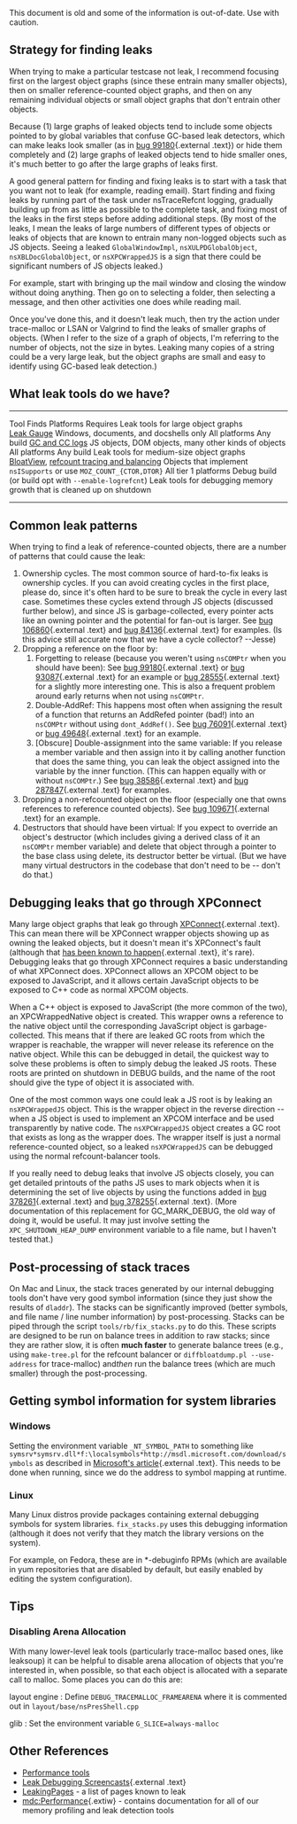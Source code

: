 This document is old and some of the information is out-of-date. Use
with caution.

## Strategy for finding leaks

When trying to make a particular testcase not leak, I recommend focusing
first on the largest object graphs (since these entrain many smaller
objects), then on smaller reference-counted object graphs, and then on
any remaining individual objects or small object graphs that don't
entrain other objects.

Because (1) large graphs of leaked objects tend to include some objects
pointed to by global variables that confuse GC-based leak detectors,
which can make leaks look smaller (as in [bug
99180](https://bugzilla.mozilla.org/show_bug.cgi?id=99180){.external
.text}) or hide them completely and (2) large graphs of leaked objects
tend to hide smaller ones, it's much better to go after the large
graphs of leaks first.

A good general pattern for finding and fixing leaks is to start with a
task that you want not to leak (for example, reading email). Start
finding and fixing leaks by running part of the task under nsTraceRefcnt
logging, gradually building up from as little as possible to the
complete task, and fixing most of the leaks in the first steps before
adding additional steps. (By most of the leaks, I mean the leaks of
large numbers of different types of objects or leaks of objects that are
known to entrain many non-logged objects such as JS objects. Seeing a
leaked `GlobalWindowImpl`, `nsXULPDGlobalObject`,
`nsXBLDocGlobalObject`, or `nsXPCWrappedJS` is a sign that there could
be significant numbers of JS objects leaked.)

For example, start with bringing up the mail window and closing the
window without doing anything. Then go on to selecting a folder, then
selecting a message, and then other activities one does while reading
mail.

Once you've done this, and it doesn't leak much, then try the action
under trace-malloc or LSAN or Valgrind to find the leaks of smaller
graphs of objects. (When I refer to the size of a graph of objects, I'm
referring to the number of objects, not the size in bytes. Leaking many
copies of a string could be a very large leak, but the object graphs are
small and easy to identify using GC-based leak detection.)

## What leak tools do we have?

  ------------------------------------------------------------------------------------------------------------------------------------------------------------------------------------------------------------------------------------------------------ --------------------------------------------------------------------- ---------------------- -------------------------------------------------------
  Tool                                                                                                                                                                                                                                                   Finds                                                                 Platforms              Requires
  Leak tools for large object graphs                                                                                                                                                                                                                                                                                                                  
  [Leak Gauge](leak_gauge.md)                                                                                                                                                 Windows, documents, and docshells only                                All platforms          Any build
  [GC and CC logs](gc_and_cc_logs.md)                                                                                                                                        JS objects, DOM objects, many other kinds of objects                  All platforms          Any build
  Leak tools for medium-size object graphs                                                                                                                                                                                                                                                                                                            
  [BloatView](bloatview.md), [refcount tracing and balancing](refcount_tracing_and_balancing.md)   Objects that implement `nsISupports` or use `MOZ_COUNT_{CTOR,DTOR}`   All tier 1 platforms   Debug build (or build opt with `--enable-logrefcnt`)
  Leak tools for debugging memory growth that is cleaned up on shutdown                                                                                                                                                                                                                                                                               
  ------------------------------------------------------------------------------------------------------------------------------------------------------------------------------------------------------------------------------------------------------ --------------------------------------------------------------------- ---------------------- -------------------------------------------------------

## Common leak patterns

When trying to find a leak of reference-counted objects, there are a
number of patterns that could cause the leak:

1.  Ownership cycles. The most common source of hard-to-fix leaks is
    ownership cycles. If you can avoid creating cycles in the first
    place, please do, since it's often hard to be sure to break the
    cycle in every last case. Sometimes these cycles extend through JS
    objects (discussed further below), and since JS is
    garbage-collected, every pointer acts like an owning pointer and the
    potential for fan-out is larger. See [bug
    106860](https://bugzilla.mozilla.org/show_bug.cgi?id=106860){.external
    .text} and [bug
    84136](https://bugzilla.mozilla.org/show_bug.cgi?id=84136){.external
    .text} for examples. (Is this advice still accurate now that we have
    a cycle collector? \--Jesse)
2.  Dropping a reference on the floor by:
    1.  Forgetting to release (because you weren't using `nsCOMPtr`
        when you should have been): See [bug
        99180](https://bugzilla.mozilla.org/show_bug.cgi?id=99180){.external
        .text} or [bug
        93087](https://bugzilla.mozilla.org/show_bug.cgi?id=93087){.external
        .text} for an example or [bug
        28555](https://bugzilla.mozilla.org/show_bug.cgi?id=28555){.external
        .text} for a slightly more interesting one. This is also a
        frequent problem around early returns when not using `nsCOMPtr`.
    2.  Double-AddRef: This happens most often when assigning the result
        of a function that returns an AddRefed pointer (bad!) into an
        `nsCOMPtr` without using `dont_AddRef()`. See [bug
        76091](https://bugzilla.mozilla.org/show_bug.cgi?id=76091){.external
        .text} or [bug
        49648](https://bugzilla.mozilla.org/show_bug.cgi?id=49648){.external
        .text} for an example.
    3.  \[Obscure\] Double-assignment into the same variable: If you
        release a member variable and then assign into it by calling
        another function that does the same thing, you can leak the
        object assigned into the variable by the inner function. (This
        can happen equally with or without `nsCOMPtr`.) See [bug
        38586](https://bugzilla.mozilla.org/show_bug.cgi?id=38586){.external
        .text} and [bug
        287847](https://bugzilla.mozilla.org/show_bug.cgi?id=287847){.external
        .text} for examples.
3.  Dropping a non-refcounted object on the floor (especially one that
    owns references to reference counted objects). See [bug
    109671](https://bugzilla.mozilla.org/show_bug.cgi?id=109671){.external
    .text} for an example.
4.  Destructors that should have been virtual: If you expect to override
    an object's destructor (which includes giving a derived class of it
    an `nsCOMPtr` member variable) and delete that object through a
    pointer to the base class using delete, its destructor better be
    virtual. (But we have many virtual destructors in the codebase that
    don't need to be -- don't do that.)

## Debugging leaks that go through XPConnect

Many large object graphs that leak go through
[XPConnect](http://www.mozilla.org/scriptable/){.external .text}. This
can mean there will be XPConnect wrapper objects showing up as owning
the leaked objects, but it doesn't mean it's XPConnect's fault
(although that [has been known to
happen](https://bugzilla.mozilla.org/show_bug.cgi?id=76102){.external
.text}, it's rare). Debugging leaks that go through XPConnect requires
a basic understanding of what XPConnect does. XPConnect allows an XPCOM
object to be exposed to JavaScript, and it allows certain JavaScript
objects to be exposed to C++ code as normal XPCOM objects.

When a C++ object is exposed to JavaScript (the more common of the two),
an XPCWrappedNative object is created. This wrapper owns a reference to
the native object until the corresponding JavaScript object is
garbage-collected. This means that if there are leaked GC roots from
which the wrapper is reachable, the wrapper will never release its
reference on the native object. While this can be debugged in detail,
the quickest way to solve these problems is often to simply debug the
leaked JS roots. These roots are printed on shutdown in DEBUG builds,
and the name of the root should give the type of object it is associated
with.

One of the most common ways one could leak a JS root is by leaking an
`nsXPCWrappedJS` object. This is the wrapper object in the reverse
direction \-- when a JS object is used to implement an XPCOM interface
and be used transparently by native code. The `nsXPCWrappedJS` object
creates a GC root that exists as long as the wrapper does. The wrapper
itself is just a normal reference-counted object, so a leaked
`nsXPCWrappedJS` can be debugged using the normal refcount-balancer
tools.

If you really need to debug leaks that involve JS objects closely, you
can get detailed printouts of the paths JS uses to mark objects when it
is determining the set of live objects by using the functions added in
[bug
378261](https://bugzilla.mozilla.org/show_bug.cgi?id=378261){.external
.text} and [bug
378255](https://bugzilla.mozilla.org/show_bug.cgi?id=378255){.external
.text}. (More documentation of this replacement for GC_MARK_DEBUG, the
old way of doing it, would be useful. It may just involve setting the
`XPC_SHUTDOWN_HEAP_DUMP` environment variable to a file name, but I
haven't tested that.)

## Post-processing of stack traces

On Mac and Linux, the stack traces generated by our internal debugging
tools don't have very good symbol information (since they just show the
results of `dladdr`). The stacks can be significantly improved (better
symbols, and file name / line number information) by post-processing.
Stacks can be piped through the script `tools/rb/fix_stacks.py` to do
this. These scripts are designed to be run on balance trees in addition
to raw stacks; since they are rather slow, it is often **much faster**
to generate balance trees (e.g., using `make-tree.pl` for the refcount
balancer or `diffbloatdump.pl --use-address` for trace-malloc) and*then*
run the balance trees (which are much smaller) through the
post-processing.

## Getting symbol information for system libraries

### Windows

Setting the environment variable `_NT_SYMBOL_PATH` to something like
`symsrv*symsrv.dll*f:\localsymbols*http://msdl.microsoft.com/download/symbols`
as described in [Microsoft's
article](http://support.microsoft.com/kb/311503){.external .text}. This
needs to be done when running, since we do the address to symbol mapping
at runtime.

### Linux

Many Linux distros provide packages containing external debugging
symbols for system libraries. `fix_stacks.py` uses this debugging
information (although it does not verify that they match the library
versions on the system).

For example, on Fedora, these are in \*-debuginfo RPMs (which are
available in yum repositories that are disabled by default, but easily
enabled by editing the system configuration).

## Tips

### Disabling Arena Allocation

With many lower-level leak tools (particularly trace-malloc based ones,
like leaksoup) it can be helpful to disable arena allocation of objects
that you're interested in, when possible, so that each object is
allocated with a separate call to malloc. Some places you can do this
are:

layout engine
:   Define `DEBUG_TRACEMALLOC_FRAMEARENA` where it is commented out in
    `layout/base/nsPresShell.cpp`

glib
:   Set the environment variable `G_SLICE=always-malloc`

## Other References

-   [Performance
    tools](https://wiki.mozilla.org/Performance:Tools "Performance:Tools")
-   [Leak Debugging Screencasts](https://dbaron.org/mozilla/leak-screencasts/){.external
    .text}
-   [LeakingPages](https://wiki.mozilla.org/LeakingPages "LeakingPages") -
    a list of pages known to leak
-   [mdc:Performance](https://developer.mozilla.org/en/Performance "mdc:Performance"){.extiw} -
    contains documentation for all of our memory profiling and leak
    detection tools
